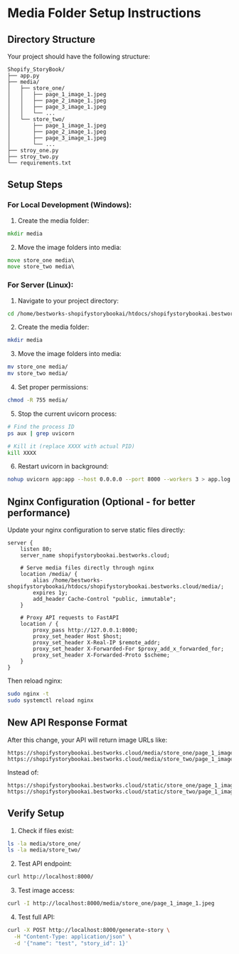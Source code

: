 # Media Folder Setup Instructions

## Directory Structure

Your project should have the following structure:

```
Shopify_StoryBook/
├── app.py
├── media/
│   ├── store_one/
│   │   ├── page_1_image_1.jpeg
│   │   ├── page_2_image_1.jpeg
│   │   ├── page_3_image_1.jpeg
│   │   └── ...
│   └── store_two/
│       ├── page_1_image_1.jpeg
│       ├── page_2_image_1.jpeg
│       ├── page_3_image_1.jpeg
│       └── ...
├── stroy_one.py
├── stroy_two.py
└── requirements.txt
```

## Setup Steps

### For Local Development (Windows):

1. Create the media folder:
```cmd
mkdir media
```

2. Move the image folders into media:
```cmd
move store_one media\
move store_two media\
```

### For Server (Linux):

1. Navigate to your project directory:
```bash
cd /home/bestworks-shopifystorybookai/htdocs/shopifystorybookai.bestworks.cloud
```

2. Create the media folder:
```bash
mkdir media
```

3. Move the image folders into media:
```bash
mv store_one media/
mv store_two media/
```

4. Set proper permissions:
```bash
chmod -R 755 media/
```

5. Stop the current uvicorn process:
```bash
# Find the process ID
ps aux | grep uvicorn

# Kill it (replace XXXX with actual PID)
kill XXXX
```

6. Restart uvicorn in background:
```bash
nohup uvicorn app:app --host 0.0.0.0 --port 8000 --workers 3 > app.log 2>&1 &
```

## Nginx Configuration (Optional - for better performance)

Update your nginx configuration to serve static files directly:

```nginx
server {
    listen 80;
    server_name shopifystorybookai.bestworks.cloud;

    # Serve media files directly through nginx
    location /media/ {
        alias /home/bestworks-shopifystorybookai/htdocs/shopifystorybookai.bestworks.cloud/media/;
        expires 1y;
        add_header Cache-Control "public, immutable";
    }

    # Proxy API requests to FastAPI
    location / {
        proxy_pass http://127.0.0.1:8000;
        proxy_set_header Host $host;
        proxy_set_header X-Real-IP $remote_addr;
        proxy_set_header X-Forwarded-For $proxy_add_x_forwarded_for;
        proxy_set_header X-Forwarded-Proto $scheme;
    }
}
```

Then reload nginx:
```bash
sudo nginx -t
sudo systemctl reload nginx
```

## New API Response Format

After this change, your API will return image URLs like:
```
https://shopifystorybookai.bestworks.cloud/media/store_one/page_1_image_1.jpeg
https://shopifystorybookai.bestworks.cloud/media/store_two/page_1_image_1.jpeg
```

Instead of:
```
https://shopifystorybookai.bestworks.cloud/static/store_one/page_1_image_1.jpeg
https://shopifystorybookai.bestworks.cloud/static/store_two/page_1_image_1.jpeg
```

## Verify Setup

1. Check if files exist:
```bash
ls -la media/store_one/
ls -la media/store_two/
```

2. Test API endpoint:
```bash
curl http://localhost:8000/
```

3. Test image access:
```bash
curl -I http://localhost:8000/media/store_one/page_1_image_1.jpeg
```

4. Test full API:
```bash
curl -X POST http://localhost:8000/generate-story \
  -H "Content-Type: application/json" \
  -d '{"name": "test", "story_id": 1}'
```

